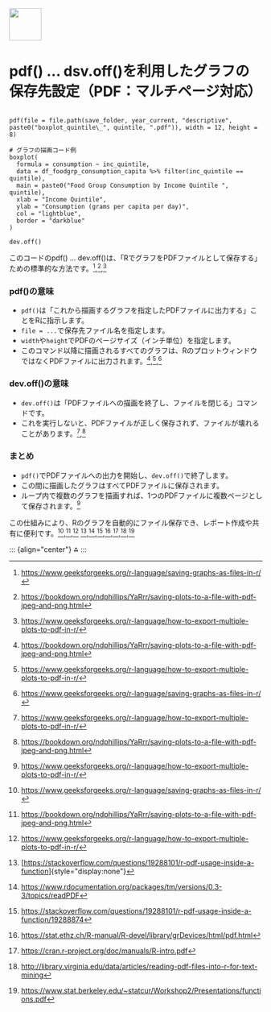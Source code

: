 <img src="https://r2cdn.perplexity.ai/pplx-full-logo-primary-dark%402x.png" style="height:64px;margin-right:32px"/>

# pdf() ... dsv.off()を利用したグラフの保存先設定（PDF：マルチページ対応）

```{r}

pdf(file = file.path(save_folder, year_current, "descriptive", paste0("boxplot_quintile\_", quintile, ".pdf")), width = 12, height = 8)

# グラフの描画コード例
boxplot(
  formula = consumption ~ inc_quintile,
  data = df_foodgrp_consumption_capita %>% filter(inc_quintile == quintile),
  main = paste0("Food Group Consumption by Income Quintile ", quintile),
  xlab = "Income Quintile",
  ylab = "Consumption (grams per capita per day)",
  col = "lightblue",
  border = "darkblue"
)

dev.off()

```

このコードのpdf() ... dev.off()は、「RでグラフをPDFファイルとして保存する」ための標準的な方法です。[^(a-グラフやテーブルのpdf出力方法-1],[^(a-グラフやテーブルのpdf出力方法-2],[^(a-グラフやテーブルのpdf出力方法-3]

[^(a-グラフやテーブルのpdf出力方法-1]: <https://www.geeksforgeeks.org/r-language/saving-graphs-as-files-in-r/>

[^(a-グラフやテーブルのpdf出力方法-2]: <https://bookdown.org/ndphillips/YaRrr/saving-plots-to-a-file-with-pdf-jpeg-and-png.html>

[^(a-グラフやテーブルのpdf出力方法-3]: <https://www.geeksforgeeks.org/r-language/how-to-export-multiple-plots-to-pdf-in-r/>

### pdf()の意味

-   `pdf()`は「これから描画するグラフを指定したPDFファイルに出力する」ことをRに指示します。
-   `file = ...`で保存先ファイル名を指定します。
-   `width`や`height`でPDFのページサイズ（インチ単位）を指定します。
-   このコマンド以降に描画されるすべてのグラフは、RのプロットウィンドウではなくPDFファイルに出力されます。[^(a-グラフやテーブルのpdf出力方法-4],[^(a-グラフやテーブルのpdf出力方法-5],[^(a-グラフやテーブルのpdf出力方法-6]

[^(a-グラフやテーブルのpdf出力方法-4]: <https://bookdown.org/ndphillips/YaRrr/saving-plots-to-a-file-with-pdf-jpeg-and-png.html>

[^(a-グラフやテーブルのpdf出力方法-5]: <https://www.geeksforgeeks.org/r-language/how-to-export-multiple-plots-to-pdf-in-r/>

[^(a-グラフやテーブルのpdf出力方法-6]: <https://www.geeksforgeeks.org/r-language/saving-graphs-as-files-in-r/>

### dev.off()の意味

-   `dev.off()`は「PDFファイルへの描画を終了し、ファイルを閉じる」コマンドです。
-   これを実行しないと、PDFファイルが正しく保存されず、ファイルが壊れることがあります。[^(a-グラフやテーブルのpdf出力方法-7],[^(a-グラフやテーブルのpdf出力方法-8]

[^(a-グラフやテーブルのpdf出力方法-7]: <https://www.geeksforgeeks.org/r-language/how-to-export-multiple-plots-to-pdf-in-r/>

[^(a-グラフやテーブルのpdf出力方法-8]: <https://bookdown.org/ndphillips/YaRrr/saving-plots-to-a-file-with-pdf-jpeg-and-png.html>

### まとめ

-   `pdf()`でPDFファイルへの出力を開始し、`dev.off()`で終了します。
-   この間に描画したグラフはすべてPDFファイルに保存されます。
-   ループ内で複数のグラフを描画すれば、1つのPDFファイルに複数ページとして保存されます。[^(a-グラフやテーブルのpdf出力方法-9]

[^(a-グラフやテーブルのpdf出力方法-9]: <https://www.geeksforgeeks.org/r-language/how-to-export-multiple-plots-to-pdf-in-r/>

この仕組みにより、Rのグラフを自動的にファイル保存でき、レポート作成や共有に便利です。[^(a-グラフやテーブルのpdf出力方法-10],[^(a-グラフやテーブルのpdf出力方法-11],[^(a-グラフやテーブルのpdf出力方法-12] [^(a-グラフやテーブルのpdf出力方法-13],[^(a-グラフやテーブルのpdf出力方法-14],[^(a-グラフやテーブルのpdf出力方法-15],[^(a-グラフやテーブルのpdf出力方法-16],[^(a-グラフやテーブルのpdf出力方法-17],[^(a-グラフやテーブルのpdf出力方法-18],[^(a-グラフやテーブルのpdf出力方法-19]

[^(a-グラフやテーブルのpdf出力方法-10]: <https://www.geeksforgeeks.org/r-language/saving-graphs-as-files-in-r/>

[^(a-グラフやテーブルのpdf出力方法-11]: <https://bookdown.org/ndphillips/YaRrr/saving-plots-to-a-file-with-pdf-jpeg-and-png.html>

[^(a-グラフやテーブルのpdf出力方法-12]: <https://www.geeksforgeeks.org/r-language/how-to-export-multiple-plots-to-pdf-in-r/>

[^(a-グラフやテーブルのpdf出力方法-13]: [<https://stackoverflow.com/questions/19288101/r-pdf-usage-inside-a-function>]{style="display:none"}

[^(a-グラフやテーブルのpdf出力方法-14]: <https://www.rdocumentation.org/packages/tm/versions/0.3-3/topics/readPDF>

[^(a-グラフやテーブルのpdf出力方法-15]: <https://stackoverflow.com/questions/19288101/r-pdf-usage-inside-a-function/19288874>

[^(a-グラフやテーブルのpdf出力方法-16]: <https://stat.ethz.ch/R-manual/R-devel/library/grDevices/html/pdf.html>

[^(a-グラフやテーブルのpdf出力方法-17]: <https://cran.r-project.org/doc/manuals/R-intro.pdf>

[^(a-グラフやテーブルのpdf出力方法-18]: <http://library.virginia.edu/data/articles/reading-pdf-files-into-r-for-text-mining>

[^(a-グラフやテーブルのpdf出力方法-19]: <https://www.stat.berkeley.edu/~statcur/Workshop2/Presentations/functions.pdf>

::: {align="center"}
⁂
:::
